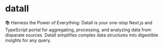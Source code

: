 # datall
📚 Harness the Power of Everything: Datall is your one-stop Next.js and TypeScript portal for aggregating, processing, and analyzing data from disparate sources. Datall simplifies complex data structures into digestible insights for any query.
